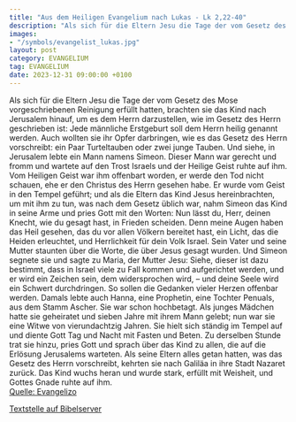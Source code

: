 ```yaml
---
title: "Aus dem Heiligen Evangelium nach Lukas - Lk 2,22-40"
description: "Als sich für die Eltern Jesu die Tage der vom Gesetz des Mose vorgeschriebenen Reinigung erfüllt hatten, brachten sie das Kind nach Jerusalem hinauf, um es dem Herrn darzustellen, wie im Gesetz des Herrn geschrieben ist: Jede männliche Erstgeburt soll dem Herrn heilig genannt wer...."
images:
- "/symbols/evangelist_lukas.jpg"
layout: post
category: EVANGELIUM
tag: EVANGELIUM
date: 2023-12-31 09:00:00 +0100
---
```

Als sich für die Eltern Jesu die Tage der vom Gesetz des Mose vorgeschriebenen Reinigung erfüllt hatten, brachten sie das Kind nach Jerusalem hinauf, um es dem Herrn darzustellen,
wie im Gesetz des Herrn geschrieben ist: Jede männliche Erstgeburt soll dem Herrn heilig genannt werden.<!--more-->
Auch wollten sie ihr Opfer darbringen, wie es das Gesetz des Herrn vorschreibt: ein Paar Turteltauben oder zwei junge Tauben.
Und siehe, in Jerusalem lebte ein Mann namens Simeon. Dieser Mann war gerecht und fromm und wartete auf den Trost Israels und der Heilige Geist ruhte auf ihm.
Vom Heiligen Geist war ihm offenbart worden, er werde den Tod nicht schauen, ehe er den Christus des Herrn gesehen habe.
Er wurde vom Geist in den Tempel geführt; und als die Eltern das Kind Jesus hereinbrachten, um mit ihm zu tun, was nach dem Gesetz üblich war,
nahm Simeon das Kind in seine Arme und pries Gott mit den Worten:
Nun lässt du, Herr, deinen Knecht, wie du gesagt hast, in Frieden scheiden.
Denn meine Augen haben das Heil gesehen,
das du vor allen Völkern bereitet hast,
ein Licht, das die Heiden erleuchtet, und Herrlichkeit für dein Volk Israel.
Sein Vater und seine Mutter staunten über die Worte, die über Jesus gesagt wurden.
Und Simeon segnete sie und sagte zu Maria, der Mutter Jesu: Siehe, dieser ist dazu bestimmt, dass in Israel viele zu Fall kommen und aufgerichtet werden, und er wird ein Zeichen sein, dem widersprochen wird, –
und deine Seele wird ein Schwert durchdringen. So sollen die Gedanken vieler Herzen offenbar werden.
Damals lebte auch Hanna, eine Prophetin, eine Tochter Penuals, aus dem Stamm Ascher. Sie war schon hochbetagt. Als junges Mädchen hatte sie geheiratet und sieben Jahre mit ihrem Mann gelebt;
nun war sie eine Witwe von vierundachtzig Jahren. Sie hielt sich ständig im Tempel auf und diente Gott Tag und Nacht mit Fasten und Beten.
Zu derselben Stunde trat sie hinzu, pries Gott und sprach über das Kind zu allen, die auf die Erlösung Jerusalems warteten.
Als seine Eltern alles getan hatten, was das Gesetz des Herrn vorschreibt, kehrten sie nach Galiläa in ihre Stadt Nazaret zurück.
Das Kind wuchs heran und wurde stark, erfüllt mit Weisheit, und Gottes Gnade ruhte auf ihm.<br>
[Quelle: Evangelizo](https://evangeliumtagfuertag.org/DE/gospel)

[Textstelle auf Bibelserver](https://www.bibleserver.com/EU/Lukas2,22-40)
